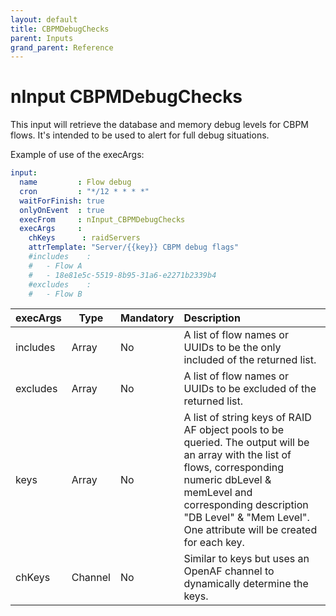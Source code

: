 ```yaml
---
layout: default
title: CBPMDebugChecks
parent: Inputs
grand_parent: Reference
---
```

# nInput CBPMDebugChecks

This input will retrieve the database and memory debug levels for CBPM flows. It's intended to be used to alert for full debug situations.

Example of use of the execArgs:

```yaml
input: 	
  name         : Flow debug 
  cron         : "*/12 * * * *"
  waitForFinish: true
  onlyOnEvent  : true
  execFrom     : nInput_CBPMDebugChecks
  execArgs     : 
    chKeys      : raidServers
    attrTemplate: "Server/{{key}} CBPM debug flags"
    #includes    :
    #   - Flow A
    #   - 18e81e5c-5519-8b95-31a6-e2271b2339b4
    #excludes    :
    #   - Flow B
``` 

| execArgs | Type | Mandatory | Description | 
| -------- | ---- | --------- |:----------- |
| includes | Array | No | A list of flow names or UUIDs to be the only included of the returned list. |
| excludes | Array | No | A list of flow names or UUIDs to be excluded of the returned list.
| keys | Array | No | A list of string keys of RAID AF object pools to be queried. The output will be an array with the list of flows, corresponding numeric dbLevel & memLevel and corresponding description "DB Level" & "Mem Level". One attribute will be created for each key. |
| chKeys | Channel | No | Similar to keys but uses an OpenAF channel to dynamically determine the keys. |

